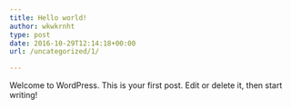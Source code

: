 ```yaml
---
title: Hello world!
author: wkwkrnht
type: post
date: 2016-10-29T12:14:18+00:00
url: /uncategorized/1/

---
```

Welcome to WordPress. This is your first post. Edit or delete it, then start writing!